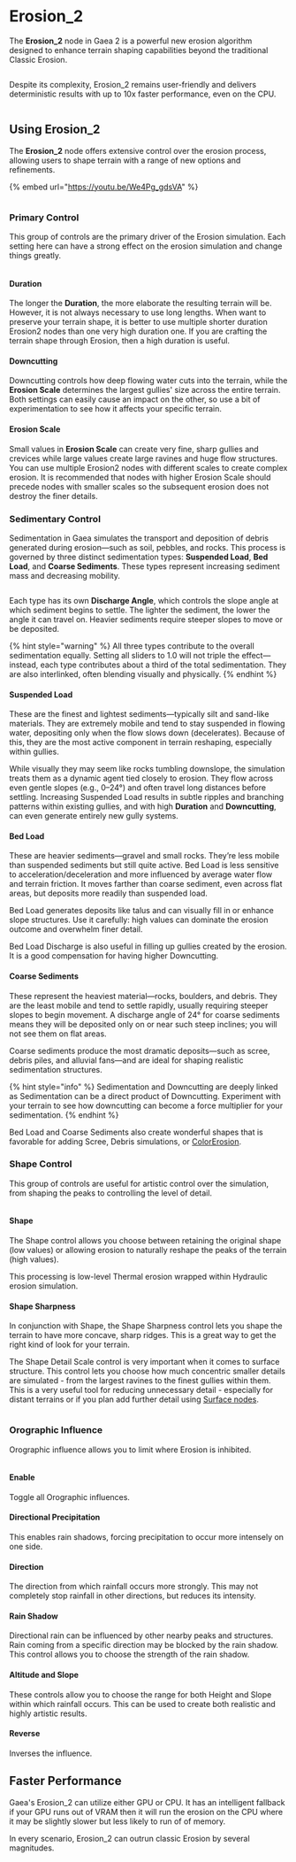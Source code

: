 # Erosion\_2

The **Erosion\_2** node in Gaea 2 is a powerful new erosion algorithm designed to enhance terrain shaping capabilities beyond the traditional Classic Erosion.&#x20;

<figure><img src="../../../.gitbook/assets/Gaea_-_TalusNode002.terrain_09-02-33-PM - Copy.jpg" alt=""><figcaption></figcaption></figure>

Despite its complexity, Erosion\_2 remains user-friendly and delivers deterministic results with up to 10x faster performance, even on the CPU.

<figure><img src="../../../.gitbook/assets/Gaea_-_mix1.terrain_10-18-16-PM.png" alt=""><figcaption></figcaption></figure>

## Using Erosion\_2

The **Erosion\_2** node offers extensive control over the erosion process, allowing users to shape terrain with a range of new options and refinements.&#x20;

{% embed url="https://youtu.be/We4Pg_gdsVA" %}

<figure><img src="../../../.gitbook/assets/Gaea_-_Erosion_-_Mineral_Deposits_and_ColorErosion_12-02-58-AM.png" alt=""><figcaption></figcaption></figure>

### Primary Control

This group of controls are the primary driver of the Erosion simulation. Each setting here can have a strong effect on the erosion simulation and change things greatly.

<figure><img src="../../../.gitbook/assets/Gaea_-_site-ColorErosion.terrain_12-46-54-AM.png" alt=""><figcaption></figcaption></figure>

#### Duration

The longer the **Duration**, the more elaborate the resulting terrain will be. However, it is not always necessary to use long lengths. When want to preserve your terrain shape, it is better to use multiple shorter duration Erosion2 nodes than one very high duration one. If you are crafting the terrain shape through Erosion, then a high duration is useful.

#### Downcutting

Downcutting controls how deep flowing water cuts into the terrain, while the **Erosion Scale** determines the largest gullies' size across the entire terrain. Both settings can easily cause an impact on the other, so use a bit of experimentation to see how it affects your specific terrain.

#### Erosion Scale

Small values in **Erosion Scale** can create very fine, sharp gullies and crevices while large values create large ravines and huge flow structures. You can use multiple Erosion2 nodes with different scales to create complex erosion. It is recommended that nodes with higher Erosion Scale should precede nodes with smaller scales so the subsequent erosion does not destroy the finer details.

### Sedimentary Control

Sedimentation in Gaea simulates the transport and deposition of debris generated during erosion—such as soil, pebbles, and rocks. This process is governed by three distinct sedimentation types: **Suspended Load**, **Bed Load**, and **Coarse Sediments**. These types represent increasing sediment mass and decreasing mobility.

<figure><img src="../../../.gitbook/assets/Gaea_-_site-004.terrain_08-15-21-PM.png" alt=""><figcaption></figcaption></figure>

Each type has its own **Discharge Angle**, which controls the slope angle at which sediment begins to settle. The lighter the sediment, the lower the angle it can travel on. Heavier sediments require steeper slopes to move or be deposited.

{% hint style="warning" %}
All three types contribute to the overall sedimentation equally. Setting all sliders to 1.0 will not triple the effect—instead, each type contributes about a third of the total sedimentation. They are also interlinked, often blending visually and physically.
{% endhint %}

#### **Suspended Load**

These are the finest and lightest sediments—typically silt and sand-like materials. They are extremely mobile and tend to stay suspended in flowing water, depositing only when the flow slows down (decelerates). Because of this, they are the most active component in terrain reshaping, especially within gullies.

While visually they may seem like rocks tumbling downslope, the simulation treats them as a dynamic agent tied closely to erosion. They flow across even gentle slopes (e.g., 0–24°) and often travel long distances before settling. Increasing Suspended Load results in subtle ripples and branching patterns within existing gullies, and with high **Duration** and **Downcutting**, can even generate entirely new gully systems.

#### **Bed Load**

These are heavier sediments—gravel and small rocks. They’re less mobile than suspended sediments but still quite active. Bed Load is less sensitive to acceleration/deceleration and more influenced by average water flow and terrain friction. It moves farther than coarse sediment, even across flat areas, but deposits more readily than suspended load.

Bed Load generates deposits like talus and can visually fill in or enhance slope structures. Use it carefully: high values can dominate the erosion outcome and overwhelm finer detail.

Bed Load Discharge is also useful in filling up gullies created by the erosion. It is a good compensation for having higher Downcutting.

#### **Coarse Sediments**

These represent the heaviest material—rocks, boulders, and debris. They are the least mobile and tend to settle rapidly, usually requiring steeper slopes to begin movement. A discharge angle of 24° for coarse sediments means they will be deposited only on or near such steep inclines; you will not see them on flat areas.

Coarse sediments produce the most dramatic deposits—such as scree, debris piles, and alluvial fans—and are ideal for shaping realistic sedimentation structures.

{% hint style="info" %}
Sedimentation and Downcutting are deeply linked as Sedimentation can be a direct product of Downcutting. Experiment with your terrain to see how downcutting can become a force multiplier for your sedimentation.
{% endhint %}

Bed Load and Coarse Sediments also create wonderful shapes that is favorable for adding Scree, Debris simulations, or [ColorErosion](../../colorizing-and-textures/colorerosion.md).

### Shape Control

This group of controls are useful for artistic control over the simulation, from shaping the peaks to controlling the level of detail.

<figure><img src="../../../.gitbook/assets/Erosion2-17.jpg" alt=""><figcaption></figcaption></figure>

#### Shape

The Shape control allows you choose between retaining the original shape (low values) or allowing erosion to naturally reshape the peaks of the terrain (high values).&#x20;

This processing is low-level Thermal erosion wrapped within Hydraulic erosion simulation.

#### Shape Sharpness

In conjunction with Shape, the Shape Sharpness control lets you shape the terrain to have more concave, sharp ridges. This is a great way to get the right kind of look for your terrain.

The Shape Detail Scale control is very important when it comes to surface structure. This control lets you choose how much concentric smaller details are simulated - from the largest ravines to the finest gullies within them. This is a very useful tool for reducing unnecessary detail - especially for distant terrains or if you plan add further detail using [Surface nodes](../../crafting-the-surface/surface-nodes.md).

<figure><img src="../../../.gitbook/assets/Gaea_-_Wasteland-001.terrain_01-32-19-AM - Copy.jpg" alt=""><figcaption></figcaption></figure>

### Orographic Influence

Orographic influence allows you to limit where Erosion is inhibited.

<figure><img src="../../../.gitbook/assets/Gaea_-_howManyErosions.terrain_03-55-12-AM.png" alt=""><figcaption></figcaption></figure>

#### Enable

Toggle all Orographic influences.

#### Directional Precipitation

This enables rain shadows, forcing precipitation to occur more intensely on one side.

#### Direction

The direction from which rainfall occurs more strongly. This may not completely stop rainfall in other directions, but reduces its intensity.

#### Rain Shadow

Directional rain can be influenced by other nearby peaks and structures. Rain coming from a specific direction may be blocked by the rain shadow. This control allows you to choose the strength of the rain shadow.

#### Altitude and Slope

These controls allow you to choose the range for both Height and Slope within which rainfall occurs. This can be used to create both realistic and highly artistic results.

#### Reverse

Inverses the influence.



## Faster Performance

Gaea's Erosion\_2 can utilize either GPU or CPU. It has an intelligent fallback if your GPU runs out of VRAM then it will run the erosion on the CPU where it may be slightly slower but less likely to run of of memory.

In every scenario, Erosion\_2 can outrun classic Erosion by several magnitudes.

<figure><img src="../../../.gitbook/assets/gaea2stats1.png" alt=""><figcaption></figcaption></figure>

<figure><img src="../../../.gitbook/assets/erosion_s85.jpg" alt=""><figcaption></figcaption></figure>
